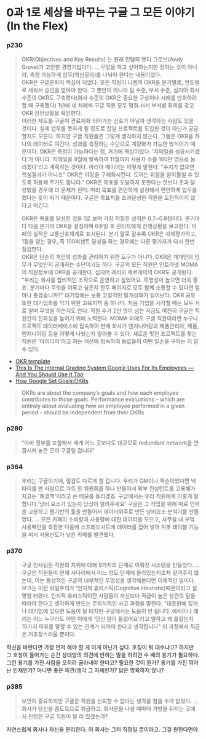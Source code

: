# 0과 1로 세상을 바꾸는 구글 그 모든 이야기(In the Flex)  

### p230  

> OKR(Objectives and Key Results) 는 원래 인텔의 앤디 그로브(Andy Grove)가 고안한 경영기법이다. 
> ...
> 무었을 하고 싶어하는지만 정하는 것이 아니라, 측정 가능하게 업무(핵심결과)를 나눠야 한다는 내용이었다.  
> OKR은 구글문화의 핵심이 되었다. 모든 직원이 나름의 OKR을 분기별로, 연도별로 세워서 승인을 받아야 한다. 그 뿐만이 아니라 팀 수준, 부서 수준, 심지어 회사 수준의 OKR도 구축했다(회사 수준의 OKR은 중요한 구상이나 시래를 만회하려 할 때 구축했다) 1년에 네 차례씩 구글 직원 모두 멈춰 서서 부서별 회의를 갖고 OKR 진전상황을 확인한다.  
> 이러한 제도를 구글이 관료제화 되어가는 신호가 아닐까 생각하는 사람도 있을 것이다. 실제 업무를 못하게 될 정도로 잡일 프로젝트를 도입한 것이 아닌가 궁금할지도 모른다. 하지만 구글 직원들은 그렇게 생각하지 않는다. 그들은 OKR을 하나의 데이터로 여긴다. 성과를 측정하는 수단으로 계량화가 가능한 방식이기 때문이다. OKR은 측정이 가능하다는 점, 거기에 핵심이었다. '지메일을 성공시키겠다'가 아니라 
'지메일을 9월에 발족하여 11월까지 사용자 수를 100만 명으로 늘리겠다'라고 계획하는 것이다. 마리아 메이어는 이렇게 말한다. "수치가 없으면 핵심결과가 아니죠" OKR은 야망을 구체화시킨다. 도어는 
위험을 받아들일 수 있도록 허용해 주기도 합니다." OKR은 목표를 도달하지 못한다는 것보다 초과 달성했을 경우에 더 문제가 된다. 미리 목표를 편안하게 설정해서 편안하게 업무를 했다는 뜻이 되기 때문이다. 구글은 목표치를 초과달성한 직원을 도전적이지 않다고 여긴다. 
> 
> OKR은 목표를 달성한 것을 1로 보며 가장 적절한 성적은 0.7~0.8점이다. 분기마다 다음 분기의 OKR을 설정하며 6주일 후 관리자에게 진행상황을 보고한다. 이때의 실적은 교통신호체계로 표시된다.  분기 말로 갈수록 OKR은 자체평가하고, 1점을 얻는 경우, 즉 100퍼센트 달성을 하는 경우에는 다른 평가자가 다시 한번 점검한다.  
> OKR은 단순히 개인의 성과를 관리하기 위한 도구가 아니다. OKR은 개개인의 임무가 무엇인지 공개하는 수단이기도 하다. 구글의 모든 직원은 인트라넷 MOMA의 직원정보에 OKR을 공개한다. 심지어 래리와 세르게이의 OKR도 공개된다. "우리는 회사를 합리적인 조직으로 운영하고 싶었어요. 투명성이 높으면 더욱 좋죠. 분기마다 무엇을 이루고 싶은지 한두 페이지로 모두 함께 소통할 수 있다면 얼마나 좋겠습니까?"
> 대기업에는 보통 고질적인 탈개성화가 일어난다. OKR 공유 또한 대기업화를 막기 위한 고육지책 중 하나다. 처음 기업을 시작할 때는 모두 서로 알며 무엇을 하는지도 안다. 직원 수가 2만 명이 넘는 지금도 여전히 구글은 직원간의 친화성을 높이기 위해 노력한다. MOMA 외에도 구글 직원이라면 누구나 프로젝트 데이터베이스에 접속하여 현재 회사가 엔지니어링과 제품관리자, 제품, 엔지니어링 등을 어떻게 나눴는지 알아볼 수 있다. 새로운 멋진 프로젝트를 찾는 직원은 '아이디어'라고 하는 섹션에 접속하여 동료들이 어떤 일손을 구하는 지 알 수 있다.  

* [OKR template](https://docs.google.com/document/d/1OHpQOvZz76_10ebJP2AKvvXUF3H9yd6FC89F5jS4mks/edit?pli=1)  
* [This Is The Internal Grading System Google Uses For Its Employees — And You Should Use It Too](http://www.businessinsider.com/googles-ranking-system-okr-2014-1)  
* [How Google Set Goals:OKRs](http://www.gv.com/lib/how-google-sets-goals-objectives-and-key-results-okrs)

> OKRs are about the company’s goals and how each employee contributes to those goals. Performance evaluations – which are entirely about evaluating how an employee performed in a given period – should be independent from their OKRs


### p280  

> "아마 정부를 포함해서 세계 어느 곳보다도 대규모로 redundant network을 연결시켜 놓은 곳이 구글일 겁니다"  
 

### p364  

> 우리는 구글이기에, 절감도 다르게 할 겁니다. 우리가 GM이나 엑손이었다면 넥타이를 맨 사람으로 가득 찬 위원회를 하나 만들어서 외부 컨설턴트를 고용해가지고는 '해결책'이라고 쓴 메모를 돌리겠죠. 구글에서는 우리 직원에게 이렇게 말합니다.'낭비 요소가 있는지 당싱이 알려주세요' 구글은 그 작업을 위해 따로 인력을 고용하고 웹기반의 툴을 만들어서 데이터위주로 만든 낭비요소 분석기를 만들었다. 
> ...
> 모든 카페의 소비량과 사용량에 대한 데이터를 모으고, 사무실 내 부엌 사용패턴을 측정한 다음에 스프레드시트에 데이터를 집어 넣어 피봇 테이블 기능을 써서 사용빈도가 낮은 카페를 발견했다. 

### p370  

> 구글 인사팀은 직원의 지위에 대해 9가지의 단계로 이뤄진 시스템을 만들었다.
> ...
> 구글은 직원들이 현재 사다리에서 어느 정도 단계에 올라있는지조차 알려주지 않는데, 이는 통상적인 구글의 내부적인 투명성을 생각해본다면 이례적인 일이다. 보크는 이런 비밀주의가 '인지적 휴리스틱(Cognitive Heuristic)때문이라고 설명할 터였다. 인지적 휴리스틱이란 사람들이 자신보다 직급이 높은 상관의 말을 따라야 한다고 생각하게 만드는 무의식적인 사고 과정을 말한다. "대초원에 있거나 대기업에 있으면 도움이 될 테지만 구글에서는 도움이 안 됩니다. 에릭이나 래리는 어느 누구라도 어떤 이에게 '당신 말이 틀렸어요'라고 말하고 왜 틀렸는지 10가지 이유를 말할 수 있는 관계가 되어야 한다고 생각합니다" 이 과정에서 직급은 거추장스러울 뿐이다. 

혁신을 바란다면 가장 먼저 해야 할 게 이게 아닌가 싶다. 호칭이 뭐 대수냐고? 하지만 그 호칭이 들어가는 순간 상대방의 의견에 반하는 말을 하려면 수 배의 용기가 필요하다. 그런 용기를 가진 사람을 오히려 골라내야 한다고? 필요한 것이 뭔가? 용기를 가진 뛰어난 인재인가? 아니면 좋은 의견/생각 그 자체인가? 답은 명확하지 않나?   

### p385  

> 보안이 중요하지만 구글은 직원을 신뢰할 수 없다는 생각을 참을 수가 없었다. 
> ...
> 회사가 당신을 좀도둑으로 취급하고, 회사문을 나설 때마다 가방을 뒤지는 곳에서 진정한 구글 직원이 될 리 있겠는가?  

자연스럽게 회사나 자신을 분리한다. 이 회사는 그저 직장일 뿐이라고. 그걸 원한다면야   
